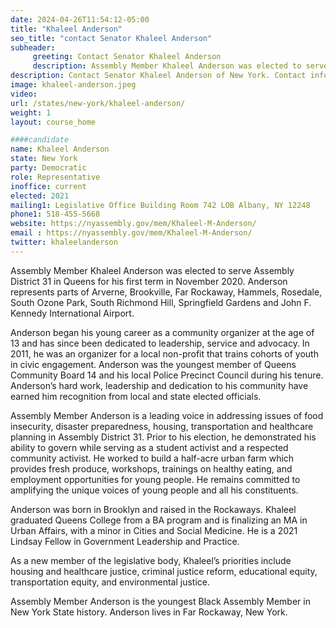 ```yaml
---
date: 2024-04-26T11:54:12-05:00
title: "Khaleel Anderson"
seo_title: "contact Senator Khaleel Anderson"
subheader:
     greeting: Contact Senator Khaleel Anderson
     description: Assembly Member Khaleel Anderson was elected to serve Assembly District 31 in Queens for his first term in November 2020. Anderson represents parts of Arverne, Brookville, Far Rockaway, Hammels, Rosedale, South Ozone Park, South Richmond Hill, Springfield Gardens and John F. Kennedy International Airport.
description: Contact Senator Khaleel Anderson of New York. Contact information for Khaleel Anderson includes email address, phone number, and mailing address.
image: khaleel-anderson.jpeg
video:
url: /states/new-york/khaleel-anderson/
weight: 1
layout: course_home

####candidate
name: Khaleel Anderson
state: New York
party: Democratic
role: Representative
inoffice: current
elected: 2021
mailing1: Legislative Office Building Room 742 LOB Albany, NY 12248
phone1: 518-455-5668
website: https://nyassembly.gov/mem/Khaleel-M-Anderson/
email : https://nyassembly.gov/mem/Khaleel-M-Anderson/
twitter: khaleelanderson
---
```


Assembly Member Khaleel Anderson was elected to serve Assembly District 31 in Queens for his first term in November 2020. Anderson represents parts of Arverne, Brookville, Far Rockaway, Hammels, Rosedale, South Ozone Park, South Richmond Hill, Springfield Gardens and John F. Kennedy International Airport.

Anderson began his young career as a community organizer at the age of 13 and has since been dedicated to leadership, service and advocacy. In 2011, he was an organizer for a local non-profit that trains cohorts of youth in civic engagement. Anderson was the youngest member of Queens Community Board 14 and his local Police Precinct Council during his tenure. Anderson’s hard work, leadership and dedication to his community have earned him recognition from local and state elected officials.

Assembly Member Anderson is a leading voice in addressing issues of food insecurity, disaster preparedness, housing, transportation and healthcare planning in Assembly District 31. Prior to his election, he demonstrated his ability to govern while serving as a student activist and a respected community activist. He worked to build a half-acre urban farm which provides fresh produce, workshops, trainings on healthy eating, and employment opportunities for young people. He remains committed to amplifying the unique voices of young people and all his constituents.

Anderson was born in Brooklyn and raised in the Rockaways. Khaleel graduated Queens College from a BA program and is finalizing an MA in Urban Affairs, with a minor in Cities and Social Medicine. He is a 2021 Lindsay Fellow in Government Leadership and Practice.

As a new member of the legislative body, Khaleel’s priorities include housing and healthcare justice, criminal justice reform, educational equity, transportation equity, and environmental justice.

Assembly Member Anderson is the youngest Black Assembly Member in New York State history. Anderson lives in Far Rockaway, New York.

